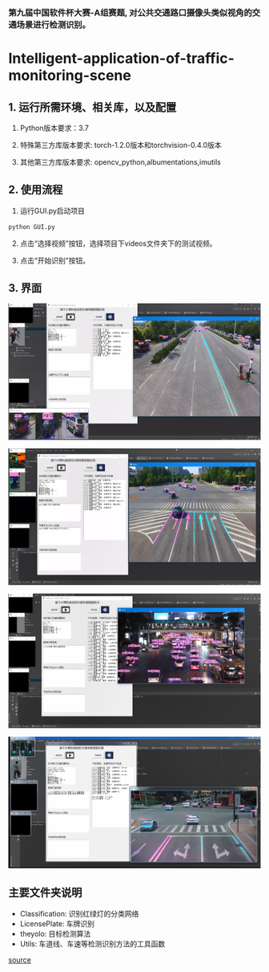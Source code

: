 ### 第九届中国软件杯大赛-A组赛题, 对公共交通路口摄像头类似视角的交通场景进行检测识别。

# Intelligent-application-of-traffic-monitoring-scene

## 1. 运行所需环境、相关库，以及配置

1. Python版本要求：3.7

2. 特殊第三方库版本要求: torch-1.2.0版本和torchvision-0.4.0版本

3. 其他第三方库版本要求: opencv_python,albumentations,imutils

## 2. 使用流程

1. 运行GUI.py启动项目
```bash
python GUI.py
```

2. 点击“选择视频”按钮，选择项目下videos文件夹下的测试视频。

3. 点击“开始识别”按钮。

## 3. 界面

![1](./show_images/3.png)

![2](./show_images/2.png)

![3](./show_images/1.png)

![4](./show_images/4.png)

## 主要文件夹说明
- Classification: 识别红绿灯的分类网络
- LicensePlate: 车牌识别
- theyolo: 目标检测算法
- Utils: 车道线、车速等检测识别方法的工具函数

[source](https://github.com/diadestiny/Intelligent-application-of-traffic-monitoring-scene)

